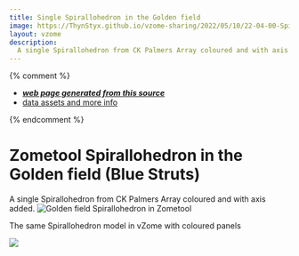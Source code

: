 ```yaml
---
title: Single Spirallohedron in the Golden field 
image: https://ThynStyx.github.io/vzome-sharing/2022/05/10/22-04-00-Spirallohedron-origin-set/Spirallohedron-origin-set.png
layout: vzome
description:
  A single Spirallohedron from CK Palmers Array coloured and with axis added.  
---
```


{% comment %}
 - [***web page generated from this source***][post]
 - [data assets and more info][github]

[post]: <https://ThynStyx.github.io/vzome-sharing/2022/05/10/Spirallohedron-origin-set-22-04-00.html>
[github]: <https://github.com/ThynStyx/vzome-sharing/tree/main/2022/05/10/22-04-00-Spirallohedron-origin-set/>

{% endcomment %}
# Zometool Spirallohedron in the Golden field (Blue Struts)
 
A single Spirallohedron from CK Palmers Array coloured and with axis added.
![Golden field Spirallohedron in **Zometool**](https://github.com/ThynStyx/vzome-sharing/blob/main/2022/05/10/22-04-00-Spirallohedron-origin-set/single-spirallohedra.jpg)

The same Spirallohedron model in vZome with coloured panels

<vzome-viewer style="width: 100%; height: 65vh;"
       src="https://ThynStyx.github.io/vzome-sharing/2022/05/10/22-04-00-Spirallohedron-origin-set/Spirallohedron-origin-set.vZome" >
  <img src="https://ThynStyx.github.io/vzome-sharing/2022/05/10/22-04-00-Spirallohedron-origin-set/Spirallohedron-origin-set.png" />
</vzome-viewer>
